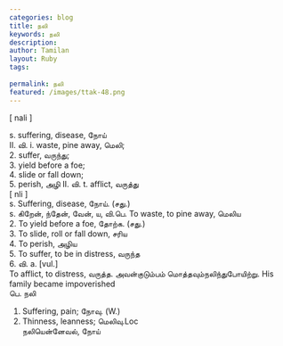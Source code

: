 ```yaml
---
categories: blog
title: நலி
keywords: நலி
description: 
author: Tamilan
layout: Ruby
tags: 
 
permalink: நலி
featured: /images/ttak-48.png
---
```

  
[ nali ]  
  
s. suffering, disease, நோய்  
II. வி. i. waste, pine away, மெலி;  
2. suffer, வருந்து;  
3. yield before a foe;  
4. slide or fall down;  
5. perish, அழி II. வி. t. afflict, வருத்து  
[ nli ]  
s. Suffering, disease, நோய். (சது.)  
s. கிறேன், ந்தேன், வேன், ய, வி.பெ. To waste, to pine away, மெலிய  
2. To yield before a foe, தோற்க. (சது.)  
3. To slide, roll or fall down, சரிய  
4. To perish, அழிய  
5. To suffer, to be in distress, வருந்த  
6. வி. a. [vul.]  
To afflict, to distress, வருத்த. அவன்குடும்பம் மொத்தவும்நலிந்துபோயிற்று. His family became impoverished  
பெ. நலி  
1. Suffering, pain; நோவு. (W.)  
2. Thinness, leanness; மெலிவு.Loc  
நலியென்னேவல், நோய்